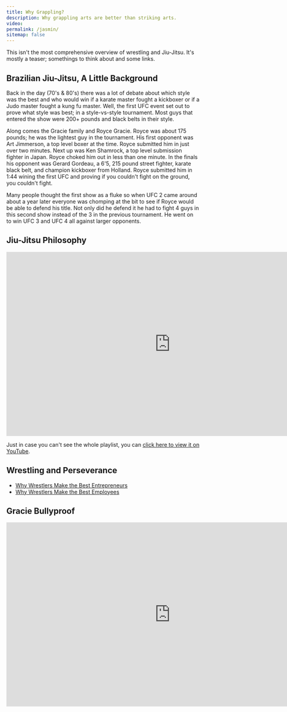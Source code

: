 ```yaml
---
title: Why Grappling?
description: Why grappling arts are better than striking arts.
video:
permalink: /jasmin/
sitemap: false
---
```


This isn't the most comprehensive overview of wrestling and Jiu-Jitsu. It's mostly a teaser; somethings to think about and some links.

## Brazilian Jiu-Jitsu, A Little Background

Back in the day (70's & 80's) there was a lot of debate about which style was the best and who would win if a karate master fought a kickboxer or if a Judo master fought a kung fu master. Well, the first UFC event set out to prove what style was best; in a style-vs-style tournament. Most guys that entered the show were 200+ pounds and black belts in their style.

Along comes the Gracie family and Royce Gracie. Royce was about 175 pounds; he was the lightest guy in the tournament. His first opponent was Art Jimmerson, a top level boxer at the time. Royce submitted him in just over two minutes. Next up was Ken Shamrock, a top level submission fighter in Japan. Royce choked him out in less than one minute. In the finals his opponent was Gerard Gordeau, a 6'5, 215 pound street fighter, karate black belt, and champion kickboxer from Holland. Royce submitted him in 1:44 wining the first UFC and proving if you couldn't fight on the ground, you couldn't fight.

Many people thought the first show as a fluke so when UFC 2 came around about a year later everyone was chomping at the bit to see if Royce would be able to defend his title. Not only did he defend it he had to fight 4 guys in this second show instead of the 3 in the previous tournament. He went on to win UFC 3 and UFC 4 all against larger opponents.

## Jiu-Jitsu Philosophy

<div class="video-wrapper">
  <iframe width="853" height="480" src="https://www.youtube-nocookie.com/embed/videoseries?list=PLU1y3cpgUxo7TRV7fK0u-r0t1-6KOboBF" frameborder="0" allowfullscreen></iframe>
</div>

Just in case you can't see the whole playlist, you can [click here to view it on YouTube](https://www.youtube.com/watch?list=PLU1y3cpgUxo7TRV7fK0u-r0t1-6KOboBF&v=4CGYQjC6WOY).

## Wrestling and Perseverance

 - [Why Wrestlers Make the Best Entrepreneurs](https://www.entrepreneur.com/article/270425)
 - [Why Wrestlers Make the Best Employees](https://www.forbes.com/sites/stevecooper/2012/07/31/why-wrestlers-make-the-best-employees/)

## Gracie Bullyproof

<div class="video-wrapper">
  <iframe width="853" height="480" src="https://www.youtube-nocookie.com/embed/ybQ__WdAqvE?rel=0" frameborder="0" allowfullscreen></iframe>
</div>
